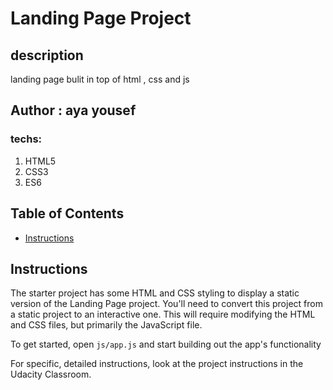 # Landing Page Project
## description
landing page bulit in top of html , css and js
## Author : aya yousef
### techs:
1. HTML5
2. CSS3
3. ES6
## Table of Contents

* [Instructions](#instructions)

## Instructions

The starter project has some HTML and CSS styling to display a static version of the Landing Page project. You'll need to convert this project from a static project to an interactive one. This will require modifying the HTML and CSS files, but primarily the JavaScript file.

To get started, open `js/app.js` and start building out the app's functionality

For specific, detailed instructions, look at the project instructions in the Udacity Classroom.



